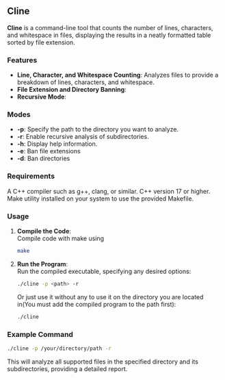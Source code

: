## Cline

**Cline** is a command-line tool that counts the number of lines, characters, and whitespace in files, displaying the results in a neatly formatted table sorted by file extension.

### Features
- **Line, Character, and Whitespace Counting**: Analyzes files to provide a breakdown of lines, characters, and whitespace.
- **File Extension and Directory Banning**: 
- **Recursive Mode**: 

### Modes
- **-p**: Specify the path to the directory you want to analyze.
- **-r**: Enable recursive analysis of subdirectories.
- **-h**: Display help information.
- **-e**: Ban file extensions
- **-d**: Ban directories

### Requirements
A C++ compiler such as g++, clang, or similar.
C++ version 17 or higher.
Make utility installed on your system to use the provided Makefile.

### Usage

1. **Compile the Code**:  
   Compile code with make using
   ```sh
   make
   ```

3. **Run the Program**:  
   Run the compiled executable, specifying any desired options:
   ```sh
   ./cline -p <path> -r
   ```
   Or just use it without any to use it on the directory you are located in(You must add the compiled program to the path first):
   ```sh
   ./cline
   ```

### Example Command
```sh
./cline -p /your/directory/path -r
```

This will analyze all supported files in the specified directory and its subdirectories, providing a detailed report.

